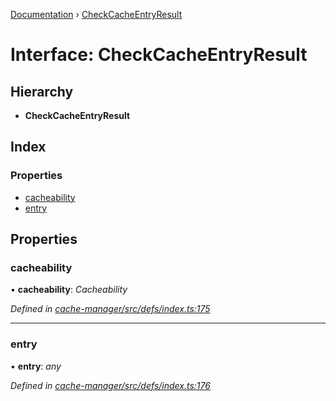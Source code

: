 [Documentation](../README.md) › [CheckCacheEntryResult](checkcacheentryresult.md)

# Interface: CheckCacheEntryResult

## Hierarchy

* **CheckCacheEntryResult**

## Index

### Properties

* [cacheability](checkcacheentryresult.md#cacheability)
* [entry](checkcacheentryresult.md#entry)

## Properties

###  cacheability

• **cacheability**: *Cacheability*

*Defined in [cache-manager/src/defs/index.ts:175](https://github.com/badbatch/graphql-box/blob/892c06a/packages/cache-manager/src/defs/index.ts#L175)*

___

###  entry

• **entry**: *any*

*Defined in [cache-manager/src/defs/index.ts:176](https://github.com/badbatch/graphql-box/blob/892c06a/packages/cache-manager/src/defs/index.ts#L176)*

